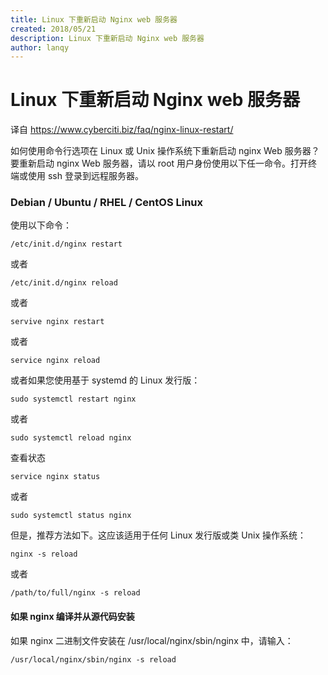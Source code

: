 ```yaml
---
title: Linux 下重新启动 Nginx web 服务器
created: 2018/05/21
description: Linux 下重新启动 Nginx web 服务器
author: lanqy
---
```

# Linux 下重新启动 Nginx web 服务器

译自 https://www.cyberciti.biz/faq/nginx-linux-restart/


如何使用命令行选项在 Linux 或 Unix 操作系统下重新启动 nginx Web 服务器？ 要重新启动 nginx Web 服务器，请以 root 用户身份使用以下任一命令。打开终端或使用 ssh 登录到远程服务器。

### Debian / Ubuntu / RHEL / CentOS Linux

使用以下命令：

```nginx
/etc/init.d/nginx restart
```

或者

```nginx
/etc/init.d/nginx reload
```

或者

```nginx
servive nginx restart
```

或者

```nginx
service nginx reload
```
或者如果您使用基于 systemd 的 Linux 发行版：

```nginx
sudo systemctl restart nginx
```

或者

```nginx
sudo systemctl reload nginx
```

查看状态

```nginx
service nginx status
```

或者

```nginx
sudo systemctl status nginx
```

但是，推荐方法如下。这应该适用于任何 Linux 发行版或类 Unix 操作系统：

```nginx
nginx -s reload
```

或者

```nginx
/path/to/full/nginx -s reload
```

#### 如果 nginx 编译并从源代码安装

如果 nginx 二进制文件安装在 /usr/local/nginx/sbin/nginx 中，请输入：

```nginx
/usr/local/nginx/sbin/nginx -s reload
```

